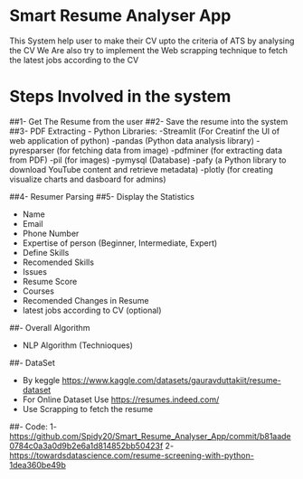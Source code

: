 # Smart Resume Analyser App
This System help user to make their CV upto the criteria of ATS by analysing the CV
We Are also try to implement the Web scrapping technique to fetch the latest jobs according to the CV

# Steps Involved in the system

##1- Get The Resume from the user
##2- Save the resume into the system
##3- PDF Extracting 
    - Python Libraries:
      -Streamlit (For Creatinf the UI of web application of python)
      -pandas  (Python data analysis library)
      -pyresparser (for fetching data from image)
      -pdfminer (for extracting data from PDF)
      -pil (for images)
      -pymysql (Database)
      -pafy (a Python library to download YouTube content and retrieve metadata)
      -plotly (for creating visualize charts and dasboard for admins)
      
##4- Resumer Parsing
##5- Display the Statistics 
   - Name
   - Email
   - Phone Number 
   - Expertise of person (Beginner, Intermediate, Expert)
   - Define Skills
   - Recomended Skills
   - Issues
   - Resume Score
   - Courses
   - Recomended Changes in Resume 
   - latest jobs according to CV (optional)


##- Overall Algorithm
  - NLP Algorithm (Technioques)

##- DataSet
  - By keggle  https://www.kaggle.com/datasets/gauravduttakiit/resume-dataset
  - For Online Dataset Use  https://resumes.indeed.com/
  - Use Scrapping to fetch the resume

##- Code:
  1- https://github.com/Spidy20/Smart_Resume_Analyser_App/commit/b81aade0784c0a3a0d9b2e6a1d814852bb50423f
  2- https://towardsdatascience.com/resume-screening-with-python-1dea360be49b
